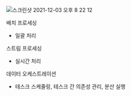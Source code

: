 ![스크린샷 2021-12-03 오후 8 22 12](https://user-images.githubusercontent.com/37537227/144594480-65e224fa-112f-49ee-bdc7-647b083f25dc.png)

배치 프로세싱
* 일괄 처리

스트림 프로세싱
* 실시간 처리

데이터 오케스트레이션
* 테스크 스케줄링, 테스크 간 의존성 관리, 분산 실행

